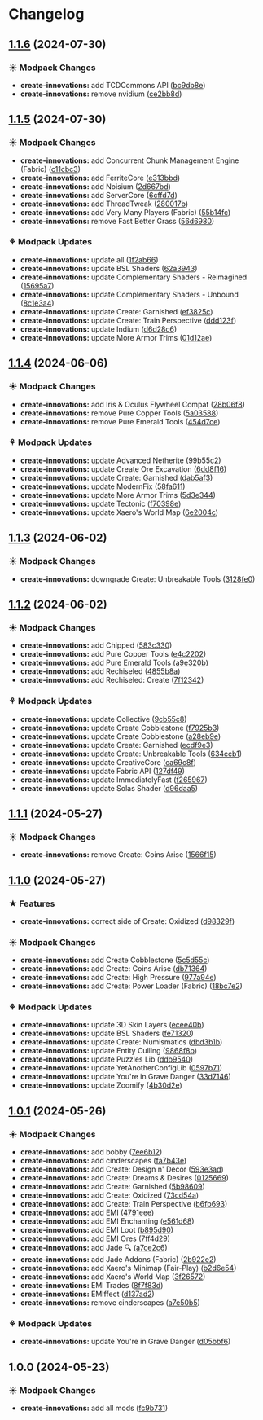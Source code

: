 # Changelog

## [1.1.6](https://github.com/izmystic/create-innovations/compare/create-innovations-v1.1.5...create-innovations-v1.1.6) (2024-07-30)


### ☀ Modpack Changes

* **create-innovations:** add TCDCommons API ([bc9db8e](https://github.com/izmystic/create-innovations/commit/bc9db8ed0d6c313ae8485875f6c1df3511336b90))
* **create-innovations:** remove nvidium ([ce2bb8d](https://github.com/izmystic/create-innovations/commit/ce2bb8d868a98fd728aa4c07bfc7fe9c94bc7e1c))

## [1.1.5](https://github.com/izmystic/create-innovations/compare/create-innovations-v1.1.4...create-innovations-v1.1.5) (2024-07-30)


### ☀ Modpack Changes

* **create-innovations:** add Concurrent Chunk Management Engine (Fabric) ([c11cbc3](https://github.com/izmystic/create-innovations/commit/c11cbc30d46ebf6d94bb9a322b708d4ab4f7b26c))
* **create-innovations:** add FerriteCore ([e313bbd](https://github.com/izmystic/create-innovations/commit/e313bbd84eb7fd68fda61bb8a3ccafd881550e11))
* **create-innovations:** add Noisium ([2d667bd](https://github.com/izmystic/create-innovations/commit/2d667bde62cad41cda64b965ee8b486ef05cd14c))
* **create-innovations:** add ServerCore ([6cffd7d](https://github.com/izmystic/create-innovations/commit/6cffd7d322444eb98d0aa358d5d68b68c1468a6a))
* **create-innovations:** add ThreadTweak ([280017b](https://github.com/izmystic/create-innovations/commit/280017b6007eebf7c63ad89ff814154b66611ab2))
* **create-innovations:** add Very Many Players (Fabric) ([55b14fc](https://github.com/izmystic/create-innovations/commit/55b14fc5b249d646835ae7f7364323f9941f794c))
* **create-innovations:** remove Fast Better Grass ([56d6980](https://github.com/izmystic/create-innovations/commit/56d6980276c735ee8d23ec08217bd7b1b4d18943))


### ⚘ Modpack Updates

* **create-innovations:** update all ([1f2ab66](https://github.com/izmystic/create-innovations/commit/1f2ab66aca14a18179203f6975d386ff1ad4f733))
* **create-innovations:** update BSL Shaders ([62a3943](https://github.com/izmystic/create-innovations/commit/62a394377ab4c869f66052156d673e015dae70e6))
* **create-innovations:** update Complementary Shaders - Reimagined ([15695a7](https://github.com/izmystic/create-innovations/commit/15695a7e239e6b9d106221ee92172eeea28ef6a5))
* **create-innovations:** update Complementary Shaders - Unbound ([8c1e3a4](https://github.com/izmystic/create-innovations/commit/8c1e3a4d9fc8fc998f417d73f35990de426453f1))
* **create-innovations:** update Create: Garnished ([ef3825c](https://github.com/izmystic/create-innovations/commit/ef3825c2486878493b1c12f2899615ee38f0367c))
* **create-innovations:** update Create: Train Perspective ([ddd123f](https://github.com/izmystic/create-innovations/commit/ddd123f4798398dad9344320b360dad928bc196d))
* **create-innovations:** update Indium ([d6d28c6](https://github.com/izmystic/create-innovations/commit/d6d28c629059c3c06acd8a8edd532a42997a0ae3))
* **create-innovations:** update More Armor Trims ([01d12ae](https://github.com/izmystic/create-innovations/commit/01d12ae961af7a1f3aed8eabcc432d948fd54b94))

## [1.1.4](https://github.com/izmystic/create-innovations/compare/create-innovations-v1.1.3...create-innovations-v1.1.4) (2024-06-06)


### ☀ Modpack Changes

* **create-innovations:** add Iris & Oculus Flywheel Compat ([28b06f8](https://github.com/izmystic/create-innovations/commit/28b06f89a34c75cf43a9f2d956486d8b05d4d064))
* **create-innovations:** remove Pure Copper Tools ([5a03588](https://github.com/izmystic/create-innovations/commit/5a035881f783714a5e6645a05ff9d20b07778374))
* **create-innovations:** remove Pure Emerald Tools ([454d7ce](https://github.com/izmystic/create-innovations/commit/454d7ce336582128c3925a51ff85300e7534ebc4))


### ⚘ Modpack Updates

* **create-innovations:** update Advanced Netherite ([99b55c2](https://github.com/izmystic/create-innovations/commit/99b55c24075bcf4124aeb152f5354d076ffdfc3f))
* **create-innovations:** update Create Ore Excavation ([6dd8f16](https://github.com/izmystic/create-innovations/commit/6dd8f1646c642181468330af4a98d96b41f57501))
* **create-innovations:** update Create: Garnished ([dab5af3](https://github.com/izmystic/create-innovations/commit/dab5af3889723c71f760a43e318dd412ffb27afd))
* **create-innovations:** update ModernFix ([58fa611](https://github.com/izmystic/create-innovations/commit/58fa6119c01972f65b9d50a819d5cf999fe35f8c))
* **create-innovations:** update More Armor Trims ([5d3e344](https://github.com/izmystic/create-innovations/commit/5d3e3446ebe02e4ffad862f19e9878adf296721c))
* **create-innovations:** update Tectonic ([f70398e](https://github.com/izmystic/create-innovations/commit/f70398e523c2c47c634dac12fad90b2014449e91))
* **create-innovations:** update Xaero's World Map ([6e2004c](https://github.com/izmystic/create-innovations/commit/6e2004c3f5ffe481b7b8a718f97d00ae8e031d17))

## [1.1.3](https://github.com/izmystic/create-innovations/compare/create-innovations-v1.1.2...create-innovations-v1.1.3) (2024-06-02)


### ☀ Modpack Changes

* **create-innovations:** downgrade Create: Unbreakable Tools ([3128fe0](https://github.com/izmystic/create-innovations/commit/3128fe0c401efbe26a6cb7161630cce9fbd1093f))

## [1.1.2](https://github.com/izmystic/create-innovations/compare/create-innovations-v1.1.1...create-innovations-v1.1.2) (2024-06-02)


### ☀ Modpack Changes

* **create-innovations:** add Chipped ([583c330](https://github.com/izmystic/create-innovations/commit/583c330f03d8e4f7e7cdb02cfb343770ccd2c217))
* **create-innovations:** add Pure Copper Tools ([e4c2202](https://github.com/izmystic/create-innovations/commit/e4c22027dc80993f278df83ce1f0b9031c97d83f))
* **create-innovations:** add Pure Emerald Tools ([a9e320b](https://github.com/izmystic/create-innovations/commit/a9e320ba19a398eb0df9179abf4403bf73dbdb9d))
* **create-innovations:** add Rechiseled ([4855b8a](https://github.com/izmystic/create-innovations/commit/4855b8a167850d7a272cbfd37b23eb5781d4504b))
* **create-innovations:** add Rechiseled: Create ([7f12342](https://github.com/izmystic/create-innovations/commit/7f1234228b094530f3ab73802b0777226f1c9fb1))


### ⚘ Modpack Updates

* **create-innovations:** update Collective ([9cb55c8](https://github.com/izmystic/create-innovations/commit/9cb55c892367e82005e3f08090d6c800da007a84))
* **create-innovations:** update Create Cobblestone ([f7925b3](https://github.com/izmystic/create-innovations/commit/f7925b3c9f2837ab5c730421a190b047f3b72f04))
* **create-innovations:** update Create Cobblestone ([a28eb9e](https://github.com/izmystic/create-innovations/commit/a28eb9e505ce6193f0353efae5aa572de04119fd))
* **create-innovations:** update Create: Garnished ([ecdf9e3](https://github.com/izmystic/create-innovations/commit/ecdf9e31914b98ad25a6ed479da04f382170c54c))
* **create-innovations:** update Create: Unbreakable Tools ([634ccb1](https://github.com/izmystic/create-innovations/commit/634ccb13af0e5a9cb95ed275f4dadb7d986e5a4c))
* **create-innovations:** update CreativeCore ([ca69c8f](https://github.com/izmystic/create-innovations/commit/ca69c8f6aa48a4b82680370dc57c4d579db876f9))
* **create-innovations:** update Fabric API ([127df49](https://github.com/izmystic/create-innovations/commit/127df49d75e8608c810bd6df821f64b8c0853041))
* **create-innovations:** update ImmediatelyFast ([f265967](https://github.com/izmystic/create-innovations/commit/f265967a5ff7b365f76017bdab04a49558f43692))
* **create-innovations:** update Solas Shader ([d96daa5](https://github.com/izmystic/create-innovations/commit/d96daa57be79fe63a00bbaf149c955efd3a5a4e4))

## [1.1.1](https://github.com/izmystic/create-innovations/compare/create-innovations-v1.1.0...create-innovations-v1.1.1) (2024-05-27)


### ☀ Modpack Changes

* **create-innovations:** remove Create: Coins Arise ([1566f15](https://github.com/izmystic/create-innovations/commit/1566f157d8938cbd0af4bc45e8ec48190b6af94c))

## [1.1.0](https://github.com/izmystic/create-innovations/compare/create-innovations-v1.0.1...create-innovations-v1.1.0) (2024-05-27)


### ★ Features

* **create-innovations:** correct side of Create: Oxidized ([d98329f](https://github.com/izmystic/create-innovations/commit/d98329f98c2962e0f9c6f220e93a71e22b87a0a6))


### ☀ Modpack Changes

* **create-innovations:** add Create Cobblestone ([5c5d55c](https://github.com/izmystic/create-innovations/commit/5c5d55c3b9847984d4d3176b00ba2f77fced73fd))
* **create-innovations:** add Create: Coins Arise ([db71364](https://github.com/izmystic/create-innovations/commit/db71364d77640e6ff33d3c757c4d51d8dd073131))
* **create-innovations:** add Create: High Pressure ([977a94e](https://github.com/izmystic/create-innovations/commit/977a94e91094cd07df8811f150d183fb08a275e4))
* **create-innovations:** add Create: Power Loader (Fabric) ([18bc7e2](https://github.com/izmystic/create-innovations/commit/18bc7e2f013d5a3193c63dd328abbba86cd4dea5))


### ⚘ Modpack Updates

* **create-innovations:** update 3D Skin Layers ([ecee40b](https://github.com/izmystic/create-innovations/commit/ecee40b2a94ea5152575c3cb2190513dc1793414))
* **create-innovations:** update BSL Shaders ([fe71320](https://github.com/izmystic/create-innovations/commit/fe71320fc669c53a4089bff0e9bc9eba20958980))
* **create-innovations:** update Create: Numismatics ([dbd3b1b](https://github.com/izmystic/create-innovations/commit/dbd3b1b406a5c182a51950f4af1ffa00e87f6006))
* **create-innovations:** update Entity Culling ([9868f8b](https://github.com/izmystic/create-innovations/commit/9868f8bd88874a7a42c7d255810c9e2a2f796f53))
* **create-innovations:** update Puzzles Lib ([ddb9540](https://github.com/izmystic/create-innovations/commit/ddb9540c1611e2297ea9cd8e8594b568417dc154))
* **create-innovations:** update YetAnotherConfigLib ([0597b71](https://github.com/izmystic/create-innovations/commit/0597b71836669dcf7059f2b4a2b459b47b524d87))
* **create-innovations:** update You're in Grave Danger ([33d7146](https://github.com/izmystic/create-innovations/commit/33d71468a920c94dc91825df1e99b0819bac82af))
* **create-innovations:** update Zoomify ([4b30d2e](https://github.com/izmystic/create-innovations/commit/4b30d2e844ac8b7ae57fd2b8466c0ee1e0b5e024))

## [1.0.1](https://github.com/izmystic/create-innovations/compare/create-innovations-v1.0.0...create-innovations-v1.0.1) (2024-05-26)


### ☀ Modpack Changes

* **create-innovations:** add bobby ([7ee6b12](https://github.com/izmystic/create-innovations/commit/7ee6b12541f5b5730d4eaacf20440d51614e0097))
* **create-innovations:** add cinderscapes ([fa7b43e](https://github.com/izmystic/create-innovations/commit/fa7b43e8129fdb0ce54bdf030d46e1ceddc8326a))
* **create-innovations:** add Create: Design n' Decor ([593e3ad](https://github.com/izmystic/create-innovations/commit/593e3add184a916762ece780cddfbe6fd7dfc518))
* **create-innovations:** add Create: Dreams & Desires ([0125669](https://github.com/izmystic/create-innovations/commit/0125669677b272927ff9821f985842566326fb28))
* **create-innovations:** add Create: Garnished ([5b98609](https://github.com/izmystic/create-innovations/commit/5b98609c872617e6ceae63109409b456124eebae))
* **create-innovations:** add Create: Oxidized ([73cd54a](https://github.com/izmystic/create-innovations/commit/73cd54aac4a039e450a9b9bf34296bf801e4a391))
* **create-innovations:** add Create: Train Perspective ([b6fb693](https://github.com/izmystic/create-innovations/commit/b6fb693d8c263a4bcd7b231d38ed16adaf73d589))
* **create-innovations:** add EMI ([4791eee](https://github.com/izmystic/create-innovations/commit/4791eeeb8471555638a85082af12fbf49257b131))
* **create-innovations:** add EMI Enchanting ([e561d68](https://github.com/izmystic/create-innovations/commit/e561d68a116c3cf409f018e1801cd2cf1953dd5f))
* **create-innovations:** add EMI Loot ([b895d90](https://github.com/izmystic/create-innovations/commit/b895d9039b781ad9061198043da2bee7f235c6aa))
* **create-innovations:** add EMI Ores ([7ff4d29](https://github.com/izmystic/create-innovations/commit/7ff4d292f0ff6673f30f5a56f2daa076e98d23bd))
* **create-innovations:** add Jade 🔍 ([a7ce2c6](https://github.com/izmystic/create-innovations/commit/a7ce2c69423891afa5f36a59df7369f593e30dfe))
* **create-innovations:** add Jade Addons (Fabric) ([2b922e2](https://github.com/izmystic/create-innovations/commit/2b922e282e75b42da4f84d32a77846211a14b747))
* **create-innovations:** add Xaero's Minimap (Fair-Play) ([b2d6e54](https://github.com/izmystic/create-innovations/commit/b2d6e54baac530fd075ca85e3f9e1fd004e028bc))
* **create-innovations:** add Xaero's World Map ([3f26572](https://github.com/izmystic/create-innovations/commit/3f26572a3baf543115086fb3e86817f6e9d3fa1d))
* **create-innovations:** EMI Trades ([8f7f83d](https://github.com/izmystic/create-innovations/commit/8f7f83d07c676eabe0d63468c18423e33fa6baa8))
* **create-innovations:** EMIffect ([d137ad2](https://github.com/izmystic/create-innovations/commit/d137ad26debdab4382de91c9e533603e853e61bb))
* **create-innovations:** remove cinderscapes ([a7e50b5](https://github.com/izmystic/create-innovations/commit/a7e50b50969589fc256e682d67f261c5564d7c96))


### ⚘ Modpack Updates

* **create-innovations:** update You're in Grave Danger ([d05bbf6](https://github.com/izmystic/create-innovations/commit/d05bbf616f42d2e1a11fd320328f6445cfcb34db))

## 1.0.0 (2024-05-23)


### ☀ Modpack Changes

* **create-innovations:** add all mods ([fc9b731](https://github.com/izmystic/create-innovations/commit/fc9b73189714d1188eb839571156b92d4284904c))
